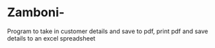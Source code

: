 # Zamboni-
Program to take in customer details and save to pdf, print pdf and save details to an excel spreadsheet

